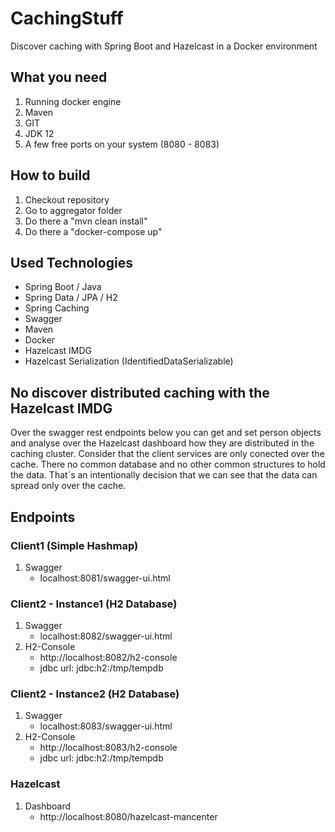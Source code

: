 # CachingStuff
Discover caching with Spring Boot and Hazelcast in a Docker environment

## What you need
1. Running docker engine
2. Maven
3. GIT
4. JDK 12
5. A few free ports on your system (8080 - 8083)

## How to build
1. Checkout repository
2. Go to aggregator folder
3. Do there a "mvn clean install"
4. Do there a "docker-compose up"

## Used Technologies
- Spring Boot / Java
- Spring Data / JPA / H2
- Spring Caching
- Swagger
- Maven
- Docker
- Hazelcast IMDG
- Hazelcast Serialization (IdentifiedDataSerializable)

## No discover distributed caching with the Hazelcast IMDG
Over the swagger rest endpoints below you can get and set person objects and analyse over the Hazelcast dashboard how they are distributed in the caching cluster. Consider that the client services are only conected over the cache. There no common database and no other common structures to hold the data. That´s an intentionally decision that we can see that the data can spread only over the cache.

## Endpoints
### Client1 (Simple Hashmap)
1. Swagger
   - localhost:8081/swagger-ui.html
### Client2 - Instance1 (H2 Database)
1. Swagger     
   - localhost:8082/swagger-ui.html
2. H2-Console
   - http://localhost:8082/h2-console
   - jdbc url:  jdbc:h2:/tmp/tempdb
### Client2 - Instance2 (H2 Database)
1. Swagger     
   - localhost:8083/swagger-ui.html
2. H2-Console
   - http://localhost:8083/h2-console
   - jdbc url:  jdbc:h2:/tmp/tempdb
### Hazelcast
1. Dashboard   
   - http://localhost:8080/hazelcast-mancenter
